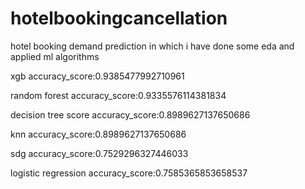 # hotelbookingcancellation
hotel booking demand prediction in which i have done some eda and applied ml algorithms

xgb accuracy_score:0.9385477992710961

random forest accuracy_score:0.9335576114381834

decision tree score accuracy_score:0.8989627137650686

knn accuracy_score:0.8989627137650686

sdg accuracy_score:0.7529296327446033

logistic regression accuracy_score:0.7585365853658537
